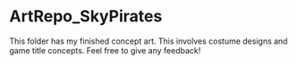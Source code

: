 # ArtRepo_SkyPirates
This folder has my finished concept art. This involves costume designs and game title concepts. Feel free to give any feedback!
